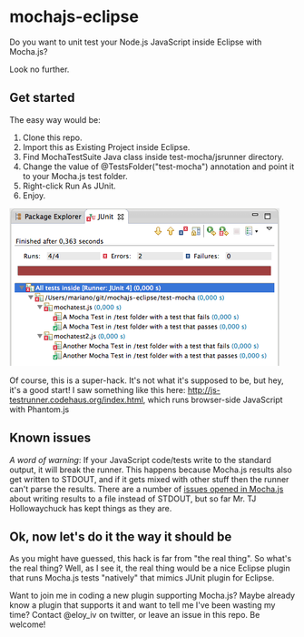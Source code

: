 mochajs-eclipse
===============

Do you want to unit test your Node.js JavaScript inside Eclipse with Mocha.js?

Look no further.

Get started
-----------

The easy way would be:

1. Clone this repo.
2. Import this as Existing Project inside Eclipse.
3. Find MochaTestSuite Java class inside test-mocha/jsrunner directory.
4. Change the value of @TestsFolder("test-mocha") annotation and point it to your Mocha.js test folder.
5. Right-click Run As JUnit.
6. Enjoy.

![A screen capture of Eclipse's JUnit view running Mocha tests](doc/eclipse-junit-view-2.png "Eclipse's JUnit view running Mocha tests")


Of course, this is a super-hack. It's not what it's supposed to be, but hey, it's a good start!
I saw something like this here: http://js-testrunner.codehaus.org/index.html, which runs browser-side JavaScript with Phantom.js

Known issues
------------

*A word of warning*: If your JavaScript code/tests write to the standard output, it will break the runner.
This happens because Mocha.js results also get written to STDOUT, and if it gets mixed with other stuff then the runner can't parse the results.
There are a number of [issues opened in Mocha.js](https://github.com/visionmedia/mocha/pull/469) about writing results to a file instead of STDOUT, 
but so far Mr. TJ Hollowaychuck has kept things as they are.   


Ok, now let's do it the way it should be
----------------------------------------

As you might have guessed, this hack is far from "the real thing". So what's the real thing?
Well, as I see it, the real thing would be a nice Eclipse plugin that runs Mocha.js tests "natively" that mimics JUnit plugin for Eclipse.

Want to join me in coding a new plugin supporting Mocha.js? 
Maybe already know a plugin that supports it and want to tell me I've been wasting my time?
Contact @eloy_iv on twitter, or leave an issue in this repo.
Be welcome!
